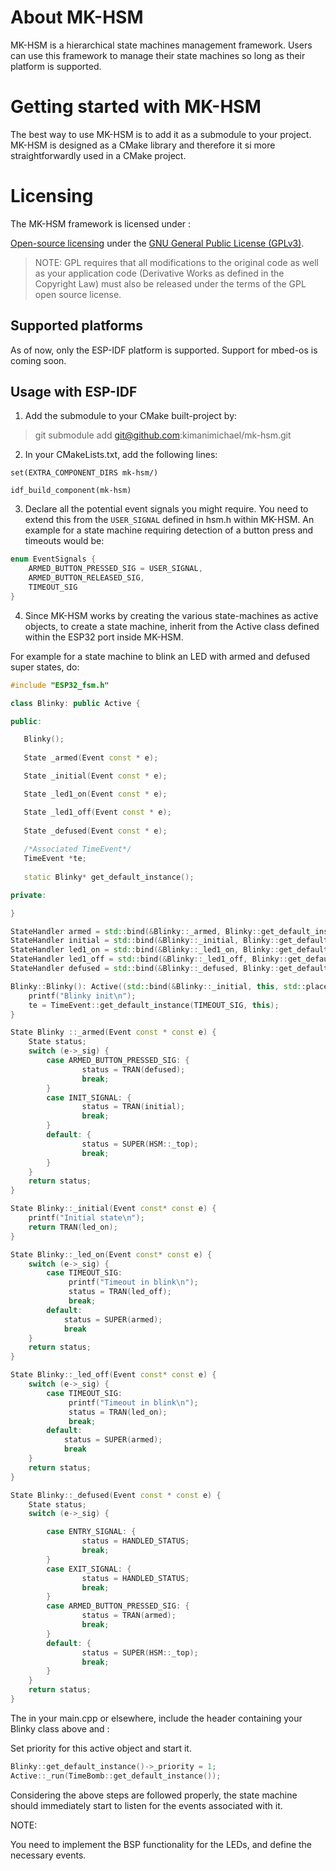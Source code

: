 # About MK-HSM
MK-HSM is a hierarchical state machines management framework. Users can use this framework to manage their state machines so long as their platform is supported.

# Getting started with MK-HSM
The best way to use MK-HSM is to add it as a submodule to your project. MK-HSM is designed as a CMake library and therefore it si more straightforwardly used in a CMake project.

# Licensing
The MK-HSM framework is licensed under :

[Open-source licensing](https://www.state-machine.com/licensing#Open) under the
   [GNU General Public License (GPLv3)](https://www.gnu.org/licenses/gpl-3.0.en.html).

> NOTE: GPL requires that all modifications to the original code
as well as your application code (Derivative Works as defined in the
Copyright Law) must also be released under the terms of the GPL
open source license.

## Supported platforms
As of now, only the ESP-IDF platform is supported. Support for mbed-os is coming soon.

## Usage with ESP-IDF

1. Add the submodule to your CMake built-project by:
> git submodule add git@github.com:kimanimichael/mk-hsm.git

2. In your CMakeLists.txt, add the following lines:

`set(EXTRA_COMPONENT_DIRS mk-hsm/)`

`idf_build_component(mk-hsm)`

3. Declare all the potential event signals you might require. You need to extend this from the `USER_SIGNAL` defined in hsm.h within MK-HSM.
An example for a state machine requiring detection of a button press and timeouts would be:

```c++
enum EventSignals {
    ARMED_BUTTON_PRESSED_SIG = USER_SIGNAL,
    ARMED_BUTTON_RELEASED_SIG,
    TIMEOUT_SIG
}
```

4. Since MK-HSM works by creating the various state-machines as active objects, to create a state machine, inherit from the Active class defined within the ESP32 port inside MK-HSM.

For example for a state machine to blink an LED with armed and defused super states, do:
```c++
#include "ESP32_fsm.h"

class Blinky: public Active {

public:

   Blinky();
   
   State _armed(Event const * e);

   State _initial(Event const * e);

   State _led1_on(Event const * e);

   State _led1_off(Event const * e);
   
   State _defused(Event const * e);
   
   /*Associated TimeEvent*/
   TimeEvent *te;
   
   static Blinky* get_default_instance();

private:

}

StateHandler armed = std::bind(&Blinky::_armed, Blinky::get_default_instance(), std::placeholders::_1);
StateHandler initial = std::bind(&Blinky::_initial, Blinky::get_default_instance(), std::placeholders::_1);
StateHandler led1_on = std::bind(&Blinky::_led1_on, Blinky::get_default_instance(), std::placeholders::_1);
StateHandler led1_off = std::bind(&Blinky::_led1_off, Blinky::get_default_instance(), std::placeholders::_1);
StateHandler defused = std::bind(&Blinky::_defused, Blinky::get_default_instance(), std::placeholders::_1)

Blinky::Blinky(): Active((std::bind(&Blinky::_initial, this, std::placeholders::_1))) {
    printf("Blinky init\n");
    te = TimeEvent::get_default_instance(TIMEOUT_SIG, this);
}

State Blinky ::_armed(Event const * const e) {
    State status;
    switch (e->_sig) {
        case ARMED_BUTTON_PRESSED_SIG: {
                status = TRAN(defused);
                break;
        }
        case INIT_SIGNAL: {
                status = TRAN(initial);
                break;
        }
        default: {
                status = SUPER(HSM::_top);
                break;
        }
    }
    return status;
}

State Blinky::_initial(Event const* const e) {
    printf("Initial state\n");
    return TRAN(led_on);
}

State Blinky::_led_on(Event const* const e) {
    switch (e->_sig) {
        case TIMEOUT_SIG:
             printf("Timeout in blink\n");
             status = TRAN(led_off);
             break;
        default:
            status = SUPER(armed);
            break
    }
    return status;
}

State Blinky::_led_off(Event const* const e) {
    switch (e->_sig) {
        case TIMEOUT_SIG:
             printf("Timeout in blink\n");
             status = TRAN(led_on);
             break;
        default:
            status = SUPER(armed);
            break
    }
    return status;
}

State Blinky::_defused(Event const * const e) {
    State status;
    switch (e->_sig) {

        case ENTRY_SIGNAL: {
                status = HANDLED_STATUS;
                break;
        }
        case EXIT_SIGNAL: {
                status = HANDLED_STATUS;
                break;
        }
        case ARMED_BUTTON_PRESSED_SIG: {
                status = TRAN(armed);
                break;
        }
        default: {
                status = SUPER(HSM::_top);
                break;
        }
    }
    return status;
}
```

The in your main.cpp or elsewhere, include the header containing your Blinky class above and :

Set priority for this active object and start it.

```c++
Blinky::get_default_instance()->_priority = 1;
Active::_run(TimeBomb::get_default_instance());
```

Considering the above steps are followed properly, the state machine should immediately start to listen for the events associated
with it.

NOTE:

You need to implement the BSP functionality for the LEDs, and define the necessary events.










